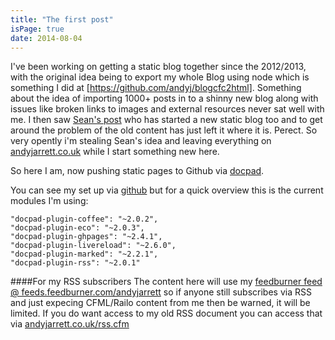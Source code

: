 ```yaml
---
title: "The first post"
isPage: true
date: 2014-08-04
---
```

I've been working on getting a static blog together since the 2012/2013, with the original idea being to export my whole Blog using node which is something I did at [https://github.com/andyj/blogcfc2html]. Something about the idea of importing 1000+ posts in to a shinny new blog along with issues like broken links to images and external resources never sat well with me. I then saw [Sean's post](http://www.corfield.org/blog/post.cfm/the-blog-is-dead-long-live-the-blog) who has started a new static blog too and to get around the problem of the old content has just left it where it is. Perect. So very opently i'm stealing Sean's idea and leaving everything on [andyjarrett.co.uk](http://www.andyjarrett.co.uk) while I start something new here.

So here I am, now pushing static pages to Github via [docpad](http://docpad.org/).

You can see my set up via [github](https://github.com/andyj/andyj.github.io/tree/source) but for a quick overview this is the current modules I'm using:

    "docpad-plugin-coffee": "~2.0.2",
    "docpad-plugin-eco": "~2.0.3",
    "docpad-plugin-ghpages": "~2.4.1",
    "docpad-plugin-livereload": "~2.6.0",
    "docpad-plugin-marked": "~2.2.1",
    "docpad-plugin-rss": "~2.0.1"


####For my RSS subscribers
The content here will use my [feedburner feed @ feeds.feedburner.com/andyjarrett](http://feeds.feedburner.com/andyjarrett) so if anyone still subscribes via RSS and just expecing CFML/Railo content from me then be warned, it will be limited. If you do want access to my old RSS document you can access that via [andyjarrett.co.uk/rss.cfm](http://www.andyjarrett.co.uk/rss.cfm)
